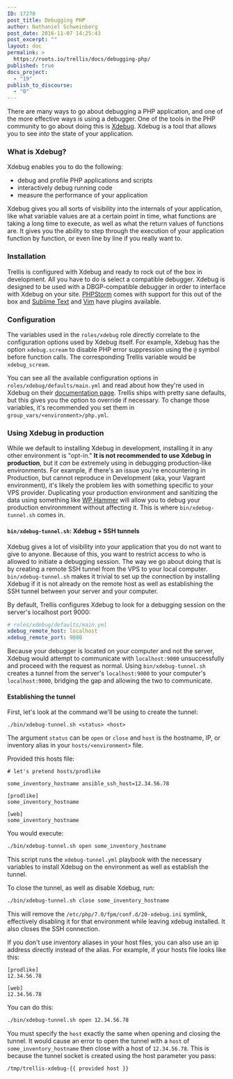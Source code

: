 ```yaml
---
ID: 17270
post_title: Debugging PHP
author: Nathaniel Schweinberg
post_date: 2016-11-07 14:25:43
post_excerpt: ""
layout: doc
permalink: >
  https://roots.io/trellis/docs/debugging-php/
published: true
docs_project:
  - "19"
publish_to_discourse:
  - "0"
---
```

There are many ways to go about debugging a PHP application, and one of the more effective ways is using a debugger. One of the tools in the PHP community to go about doing this is [Xdebug](https://en.wikipedia.org/wiki/Xdebug). Xdebug is a tool that allows you to see _into_ the state of your application.

### What is Xdebug?

Xdebug enables you to do the following:

- debug and profile PHP applications and scripts
- interactively debug running code
- measure the performance of your application

Xdebug gives you all sorts of visibility into the internals of your application, like what variable values are at a certain point in time, what functions are taking a long time to execute, as well as what the return values of functions are. It gives you the ability to step through the execution of your application function by function, or even line by line if you really want to.

### Installation

Trellis is configured with Xdebug and ready to rock out of the box in development. All you have to do is select a compatible debugger. Xdebug is designed to be used with a DBGP-compatible debugger in order to interface with Xdebug on your site. [PHPStorm](https://www.jetbrains.com/phpstorm/) comes with support for this out of the box and [Sublime Text](https://github.com/martomo/SublimeTextXdebug) and [Vim](https://github.com/joonty/vdebug) have plugins available.

### Configuration

The variables used in the `roles/xdebug` role directly correlate to the configuration options used by Xdebug itself. For example, Xdebug has the option `xdebug.scream` to disable PHP error suppression using the `@` symbol before function calls. The corresponding Trellis variable would be `xdebug_scream`.

You can see all the available configuration options in `roles/xdebug/defaults/main.yml` and read about how they're used in Xdebug on their [documentation page](https://xdebug.org/docs/all_settings). Trellis ships with pretty sane defaults, but this gives you the option to override if necessary. To change those variables, it's recommended you set them in `group_vars/<environment>/php.yml`.

### Using Xdebug in production

While we default to installing Xdebug in development, installing it in any other environment is "opt-in." **It is not recommended to use Xdebug in production**, but it _can_ be extremely using in debugging production-like environments. For example, if there's an issue you're encountering in Production, but cannot reproduce in Development (aka, your Vagrant environment), it's likely the problem lies with something specific to your VPS provider. Duplicating your production environment and sanitizing the data using something like [WP Hammer](https://github.com/10up/wp-hammer) will allow you to debug your production environmment without affecting it. This is where `bin/xdebug-tunnel.sh` comes in.

#### `bin/xdebug-tunnel.sh`: Xdebug + SSH tunnels

Xdebug gives a lot of visibility into your application that you do not want to give to anyone. Because of this, you want to restrict access to who is allowed to initiate a debugging session. The way we go about doing that is by creating a remote SSH tunnel from the VPS to your local computer. `bin/xdebug-tunnel.sh` makes it trivial to set up the connection by installing Xdebug if it is not already on the remote host as well as establishing the SSH tunnel between your server and your computer.

By default, Trellis configures Xdebug to look for a debugging session on the server's localhost port 9000:

```yml
# roles/xdebug/defaults/main.yml
xdebug_remote_host: localhost
xdebug_remote_port: 9000
```

Because your debugger is located on your computer and not the server, Xdebug would attempt to communicate with `localhost:9000` unsuccessfully and proceed with the request as normal. Using `bin/xdebug-tunnel.sh` creates a tunnel from the server's `localhost:9000` to your computer's `localhost:9000`, bridging the gap and allowing the two to communicate.

#### Establishing the tunnel

First, let's look at the command we'll be using to create the tunnel:

```
./bin/xdebug-tunnel.sh <status> <host>
```

The argument `status` can be `open` or `close` and `host` is the hostname, IP, or inventory alias in your `hosts/<environment>` file.


Provided this hosts file:
```
# let's pretend hosts/prodlike

some_inventory_hostname ansible_ssh_host=12.34.56.78

[prodlike]
some_inventory_hostname

[web]
some_inventory_hostname
```

You would execute:

```sh
./bin/xdebug-tunnel.sh open some_inventory_hostname
```

This script runs the `xdebug-tunnel.yml` playbook with the necessary variables to install Xdebug on the environment as well as establish the tunnel.

To close the tunnel, as well as disable Xdebug, run:

```sh
./bin/xdebug-tunnel.sh close some_inventory_hostname
```

This will remove the `/etc/php/7.0/fpm/conf.d/20-xdebug.ini` symlink, effectively disabling it for that environment while leaving xdebug installed. It also closes the SSH connection.

If you don't use inventory aliases in your host files, you can also use an ip address directly instead of the alias. For example, if your hosts file looks like this:

```
[prodlike]
12.34.56.78

[web]
12.34.56.78
```

You can do this:

```sh
./bin/xdebug-tunnel.sh open 12.34.56.78
```

You must specify the `host` exactly the same when opening and closing the tunnel. It would cause an error to open the tunnel with a `host` of `some_inventory_hostname` then close with a host of `12.34.56.78`. This is because the tunnel socket is created using the host parameter you pass:

```sh
/tmp/trellis-xdebug-{{ provided host }}
```

